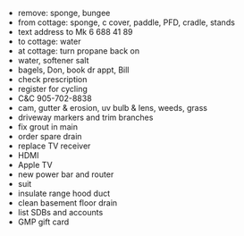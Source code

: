 - remove: sponge, bungee
- from cottage: sponge, c cover, paddle, PFD, cradle, stands
- text address to Mk 6 688 41 89
- to cottage: water
- at cottage: turn propane back on
- water, softener salt
- bagels, Don, book dr appt, Bill
- check prescription
- register for cycling
- C&C 905-702-8838
- cam, gutter & erosion, uv bulb & lens, weeds, grass
- driveway markers and trim branches
- fix grout in main
- order spare drain
- replace TV receiver
- HDMI
- Apple TV
- new power bar and router
- suit
- insulate range hood duct
- clean basement floor drain
- list SDBs and accounts
- GMP gift card
